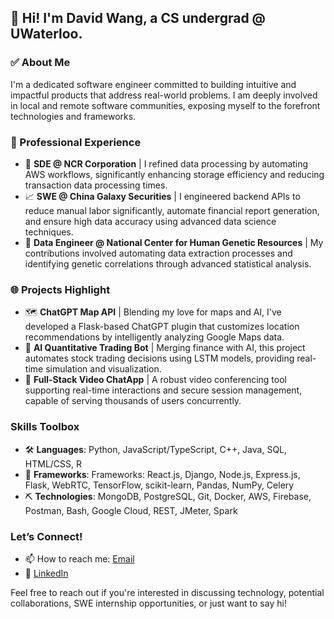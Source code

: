 ## 🌟 Hi! I'm David Wang, a CS undergrad @ UWaterloo.

### ✅ About Me

I'm a dedicated software engineer committed to building intuitive and impactful products that address real-world problems. I am deeply involved in local and remote software communities, exposing myself to the forefront technologies and frameworks.

### 🚀 Professional Experience

- 🏢 **SDE @ NCR Corporation** | I refined data processing by automating AWS workflows, significantly enhancing storage efficiency and reducing transaction data processing times.
- 📈 **SWE @ China Galaxy Securities** | I engineered backend APIs to reduce manual labor significantly, automate financial report generation, and ensure high data accuracy using advanced data science techniques.
- 🔬 **Data Engineer @ National Center for Human Genetic Resources** | My contributions involved automating data extraction processes and identifying genetic correlations through advanced statistical analysis.

### 🌐 Projects Highlight

- 🗺️ **ChatGPT Map API** | Blending my love for maps and AI, I've developed a Flask-based ChatGPT plugin that customizes location recommendations by intelligently analyzing Google Maps data.
- 🤖 **AI Quantitative Trading Bot** | Merging finance with AI, this project automates stock trading decisions using LSTM models, providing real-time simulation and visualization.
- 🎥 **Full-Stack Video ChatApp** | A robust video conferencing tool supporting real-time interactions and secure session management, capable of serving thousands of users concurrently.

### Skills Toolbox

- 🛠️ **Languages**: Python, JavaScript/TypeScript, C++, Java, SQL, HTML/CSS, R
- 🔧 **Frameworks**: Frameworks: React.js, Django, Node.js, Express.js, Flask, WebRTC, TensorFlow, scikit-learn, Pandas, NumPy, Celery
- ⛏️ **Technologies**: MongoDB, PostgreSQL, Git, Docker, AWS, Firebase, Postman, Bash, Google Cloud, REST, JMeter, Spark

### Let’s Connect!

- 📫 How to reach me: [Email](mailto:d83wang@uwaterloo.ca)
- 🔗 [LinkedIn](https://www.linkedin.com/in/david-wang-93949324b)

Feel free to reach out if you're interested in discussing technology, potential collaborations, SWE internship opportunities, or just want to say hi!
